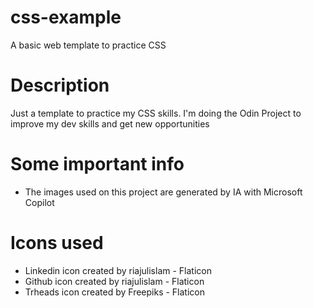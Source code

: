 # css-example
A basic web template to practice CSS

# Description
Just a template to practice my CSS skills. I'm doing the Odin Project to improve my dev skills and get new opportunities

# Some important info

* The images used on this project are generated by IA with Microsoft Copilot

# Icons used
* Linkedin icon created by riajulislam - Flaticon
* Github icon created by riajulislam - Flaticon
* Trheads icon created by Freepiks - Flaticon